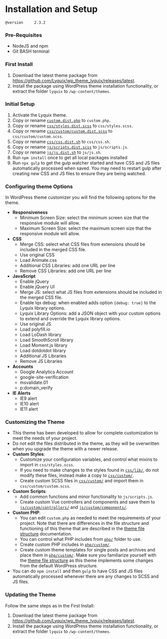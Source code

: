 # Installation and Setup

`@version     2.3.2`

### Pre-Requisites

  * NodeJS and npm
  * Git BASH terminal

### First Install

  1. Download the latest theme package from https://github.com/Lyquix/wp_theme_lyquix/releases/latest.
  2. Install the package using WordPress theme installation functionality, or extract the folder `lyquix` to `/wp-content/themes`.

### Initial Setup

  1. Activate the Lyquix theme.
  2. Copy or rename [`custom.dist.php`](../custom.dist.php) to `custom.php`.
  3. Copy or rename [`css/styles.dist.scss`](../css/styles.dist.scss) to `css/styles.scss`.
  4. Copy or rename [`css/custom/custom.dist.scss`](../css/custom/custom.dist.scss) to `css/custom/custom.scss`.
  5. Copy or rename [`css/css.dist.sh`](../css/css.dist.sh) to `css/css.sh`.
  6. Copy or rename [`js/scripts.dist.scss`](../js/scripts.dist.scss) to `js/scripts.js`.
  7. Copy or rename [`js/js.dist.sh`](../js/js.dist.sh) to `js/js.sh`.
  8. Run `npm install` once to get all local packages installed
  9. Run `npx gulp` to get the gulp watcher started and have CSS and JS files automatically processed when saved. You may need to restart gulp after creating new CSS and JS files to ensure they are being watched.

### Configuring theme Options

In WordPress theme customizer you will find the following options for the theme.

  * **Responsiveness**
    * Minimum Screen Size: select the minimum screen size that the responsive module will allow.
    * Maximum Screen Size: select the maximum screen size that the responsive module will allow.
  * **CSS**
    * Merge CSS: select what CSS files from extensions should be included in the merged CSS file.
    * Use original CSS
    * Load Animate.css
    * Additional CSS Libraries: add one URL per line
    * Remove CSS Libraries: add one URL per line
  * **JavaScript**
    * Enable jQuery
    * Enable jQuery UI
    * Merge JS: select what JS files from extensions should be included in the merged CSS file.
    * Enable lqx debug: when enabled adds option `{debug: true}` to the Lyquix library options.
    * Lyquix Library Options: add a JSON object with your custom options to extend and override the Lyquix library options.
    * Use original JS
    * Load polyfill.io
    * Load LoDash library
    * Load SmoothScroll library
    * Load Moment.js library
    * Load dotdotdot library
    * Additional JS Libraries
    * Remove JS Libraries
  * **Accounts**
    * Google Analytics Account
    * google-site-verification
    * msvalidate.01
    * p:domain_verify
  * **IE Alerts**
    * IE9 alert
    * IE10 alert
    * IE11 alert

### Customizing the Theme

  * This theme has been developed to allow for complete customization to meet the needs of your project.
  * Do not edit the files distributed in the theme, as they will be overwritten when you upgrade the theme with a newer release.
  * **Custom Styles**:
    * Customize your configuration variables, and control what mixins to import in `css/styles.scss`.
    * If you need to make changes to the styles found in [`css/lib/`](../css/lib/), do not modify these files, instead make a copy to [`css/custom/`](../css/custom/).
    * Create custom SCSS files in [`css/custom/`](../css/custom/) and import them in `css/custom/custom.scss`.
  * **Custom Scripts**:
    * Add common functions and minor functionality to `js/scripts.js`.
    * Create custom Vue controllers and components and save them to [`js/custom/controllers/`](../js/custom/controllers/) and [`js/custom/components/`](../js/custom/components/).
  * **Custom PHP**:
    * You can edit `custom.php` as needed to meet the requirements of your project. Note that there are differences in the file structure and functioning of this theme that are described in the [theme file structure](files.md) documentation.
    * You can control what PHP includes from [`php/`](../php/) folder to use.
    * Create custom PHP includes in [`php/custom/`](../php/custom/).
    * Create custom theme templates for single posts and archives and place them in [`php/custom/`](../php/custom/). Make sure you familiarize yourself with the [theme file structure](files.md) as this theme implements some changes from the default WordPress structure.
  * You can do `npm install` and then `gulp` to have CSS and JS files automatically processed whenever there are any changes to SCSS and JS files.


### Updating the Theme

Follow the same steps as in the First Install:

  1. Download the latest theme package from https://github.com/Lyquix/wp_theme_lyquix/releases/latest.
  2. Install the package using WordPress theme installation functionality, or extract the folder `lyquix` to `/wp-content/themes`.
